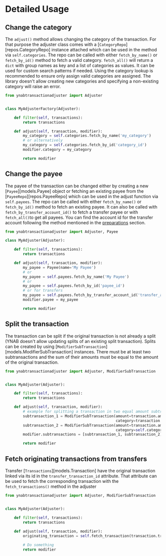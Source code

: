 # Detailed Usage
## Change the category
The `adjust()` method allows changing the category of the transaction. For that purpose the adjuster class comes with a 
[`CategoryRepo`][repos.CategoryRepo] instance attached which can be used in the method via `self.categories`. The repo 
can be called with either `fetch_by_name()` or `fetch_by_id()` method to fetch a valid category. `fetch_all()` will 
return a `dict` with group names as key and a list of categories as values. It can be used for custom search patterns 
if needed. Using the category lookup is recommended to ensure only assign valid categories are assigned. The library 
doesn't allow creating new categories and specifying a non-existing category will raise an error.

```py
from ynabtransactionadjuster import Adjuster


class MyAdjusterFactory(Adjuster):

	def filter(self, transactions):
		return transactions

	def adjust(self, transaction, modifier):
		my_category = self.categories.fetch_by_name('my_category')
		# or alternatively
		my_category = self.categories.fetch_by_id('category_id')
		modifier.category = my_category

		return modifier
```

## Change the payee
The payee of the transaction can be changed either by creating a new [`Payee`][models.Payee] object or fetching an
existing payee from the [`PayeeRepo`][repos.PayeeRepo] which can be used in the adjust function via `self.payees`. The 
repo can be called with either `fetch_by_name()` or `fetch_by_id()` method to fetch an existing payee. It can also be 
called with `fetch_by_transfer_account_id()` to fetch a transfer payee or with `fetch_all()`to get all payees. 
You can find the account id for the transfer account following the method mentioned in the [preparations](#preparations) section.

```py
from ynabtransactionadjuster import Adjuster, Payee

class MyAdjuster(Adjuster):

	def filter(self, transactions):
		return transactions

	def adjust(self, transaction, modifier):
		my_payee = Payee(name='My Payee')
		# or 
		my_payee = self.payees.fetch_by_name('My Payee')
		# or 
		my_payee = self.payees.fetch_by_id('payee_id')
		# or for transfers
		my_payee = self.payees.fetch_by_transfer_account_id('transfer_account_id')
		modifier.payee = my_payee

		return modifier
```

## Split the transaction
The transaction can be split if the original transaction is not already a split (YNAB doesn't allow updating splits 
of an existing split transaction). Splits can be created by using [`ModifierSubTransaction`][models.ModifierSubTransaction] 
instances. There must be at least two subtransactions and the sum of their amounts must be equal to the amount of the 
original transaction.

```py
from ynabtransactionadjuster import Adjuster, ModifierSubTransaction


class MyAdjuster(Adjuster):

	def filter(self, transactions):
		return transactions

	def adjust(self, transaction, modifier):
		# example for splitting a transaction in two equal amount subtransactions with different categories 
		subtransaction_1 = ModifierSubTransaction(amount=transaction.amount / 2,
												  category=transaction.category)
		subtransaction_2 = ModifierSubTransaction(amount=transaction.amount / 2,
												  category=self.categories.fetch_by_name('My 2nd Category'))
		modifier.subtransactions = [subtransaction_1, subtransaction_2]

		return modifier
```
## Fetch originating transactions from transfers
Transfer [`Transactions`][models.Transaction] have the original transaction linked via its id in the 
`transfer_transaction_id` attribute. That attribute can be used to fetch the corresponding transaction with the 
`fetch_transactions()` method in the adjuster
```py
from ynabtransactionadjuster import Adjuster, ModifierSubTransaction


class MyAdjuster(Adjuster):

    def filter(self, transactions):
        return transactions
    
    def adjust(self, transaction, modifier):
        originating_transaction = self.fetch_transaction(transaction.transfer_transaction_id)

        # Do something
        return modifier
```

